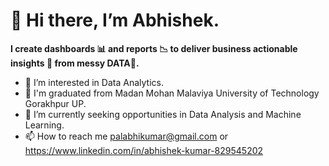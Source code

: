 # 👋 Hi there, I’m Abhishek.

**I create dashboards 📊 and reports 📉 to deliver business actionable insights 🎯 from messy DATA🍜.**

- 👀 I’m interested in Data Analytics.
- 🌱 I'm graduated from Madan Mohan Malaviya University of Technology Gorakhpur UP.
- 💞️ I’m currently seeking opportunities in  Data Analysis and Machine Learning.
- 📫 How to reach me palabhikumar@gmail.com or https://www.linkedin.com/in/abhishek-kumar-829545202

<!---
Abhishekkumar1507/Abhishekkumar1507 is a ✨ special ✨ repository because its `README.md` (this file) appears on your GitHub profile.
You can click the Preview link to take a look at your changes.
--->
